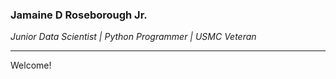 ### Jamaine D Roseborough Jr.
*Junior Data Scientist | Python Programmer | USMC Veteran*

---

Welcome! 
